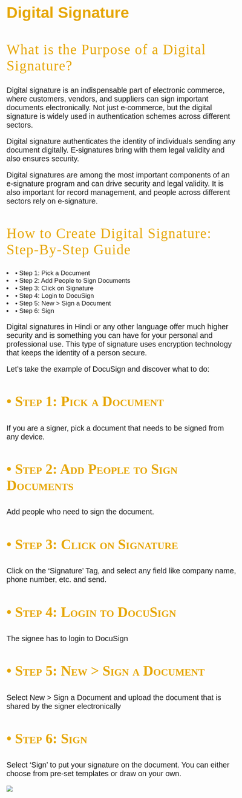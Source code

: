 <!DOCTYPE html>
<html>
  <head>
    <title>Web Content Accessibility Guidlines , what are?</title>
    <meta charset="utf-8">
  </head>
  <body>
    <style>
      body {
        font-size: 17px;
        font-family: sans-serif;
        margin:4em;
      }
      h1 {
        font-weight: 550;
        font-size:2.4em; 
        color:rgb(230, 166, 5);
      }
      h2 {
        color:rgb(230, 166, 5);
        font-weight: 450;
        font-family: cursive;
        font-size: 2.2em;
        text-indet: 8mm;
        letter-spacing: 1.5px;
      }
      h3 {
        color: rgb(230, 166, 5);
        font-variant: small-caps;
        font-family: cursive;
        font-size: 2.2em;
        text-indet: 8mm;
        font-weight: 550;
      }
        p {
          font-weight: normal;
          font-size: 20px;
          font-family: sans-serif;
          text-indet: 6mm;
         }
    </style>
<h1><strong>Digital Signature</strong></h1>
    <h2>What is the Purpose of a Digital Signature?</h2>
    <p>Digital signature is an indispensable part of electronic commerce, where customers, vendors, and suppliers can sign important documents electronically. Not just e-commerce, but the digital signature is widely used in authentication schemes across different sectors.</p>
    <p>Digital signature authenticates the identity of individuals sending any document digitally. E-signatures bring with them legal validity and also ensures security.</p>
    <p>Digital signatures are among the most important components of an e-signature program and can drive security and legal validity. It is also important for record management, and people across different sectors rely on e-signature.</p>
    <h2>How to Create Digital Signature: Step-By-Step Guide</h2>
    <li>•	Step 1: Pick a Document</li>
    <li>•	Step 2: Add People to Sign Documents </li>
    <li>•	Step 3: Click on Signature</li>
    <li>•	Step 4: Login to DocuSign </li>
    <li>•	Step 5: New > Sign a Document  </li>
    <li>•	Step 6: Sign  </li>
    <p>Digital signatures in Hindi or any other language offer much higher security and is something you can have for your personal and professional use. This type of signature uses encryption technology that keeps the identity of a person secure.</p>
    <p>Let’s take the example of DocuSign and discover what to do:</p>
    <h3>•	Step 1: Pick a Document</h3>
    <p>If you are a signer, pick a document that needs to be signed from any device.</p>
    <h3>•	Step 2: Add People to Sign Documents</h3>
    <p>Add people who need to sign the document.</p>
    <h3>•	Step 3: Click on Signature</h3>
    <p>Click on the ‘Signature’ Tag, and select any field like company name, phone number, etc. and send.</p>
    <h3>•	Step 4: Login to DocuSign</h3>
    <p>The signee has to login to DocuSign</p>
    <h3>•	Step 5: New > Sign a Document</h3>
    <p>Select New > Sign a Document and upload the document that is shared by the signer electronically</p>
    <h3>•	Step 6: Sign</h3>
    <p>Select ‘Sign’ to put your signature on the document. You can either choose from pre-set templates or draw on your own.</p>
    <img src="https://images.app.goo.gl/hnRzYMvmULAkkyUW7"/>
    
    
    
    
    
    
    
    
    
